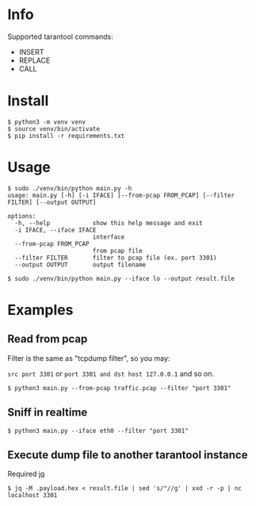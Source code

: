 # Info

Supported tarantool commands:

* INSERT
* REPLACE
* CALL

# Install

```
$ python3 -m venv venv
$ source venv/bin/activate
$ pip install -r requirements.txt
```

# Usage

```
$ sudo ./venv/bin/python main.py -h
usage: main.py [-h] [-i IFACE] [--from-pcap FROM_PCAP] [--filter FILTER] [--output OUTPUT]

options:
  -h, --help            show this help message and exit
  -i IFACE, --iface IFACE
                        interface
  --from-pcap FROM_PCAP
                        from pcap file
  --filter FILTER       filter to pcap file (ex. port 3301)
  --output OUTPUT       output filename

$ sudo ./venv/bin/python main.py --iface lo --output result.file
```

# Examples

## Read from pcap

Filter is the same as "tcpdump filter", so you may:

`src port 3301` or `port 3301 and dst host 127.0.0.1` and so on.

```
$ python3 main.py --from-pcap traffic.pcap --filter "port 3301"
```

## Sniff in realtime

```
$ python3 main.py --iface eth0 --filter "port 3301"
```

## Execute dump file to another tarantool instance

Required [jq](https://stedolan.github.io/jq/)

```
$ jq -M .payload.hex < result.file | sed 's/"//g' | xxd -r -p | nc localhost 3301
```
